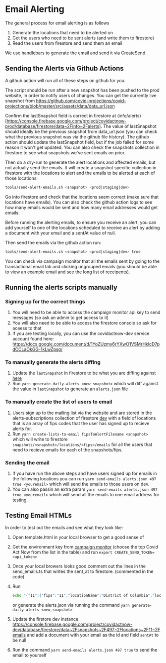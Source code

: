 # Email Alerting

The general process for email alerting is as follows

1. Generate the locations that need to be alerted on
2. Get the users who need to be sent alerts (and write them to firestore)
3. Read the users from firestore and send them an email

We use handlebars to generate the email and send it via CreateSend.

## Sending the Alerts via Github Actions

A github action will run all of these steps on github for you.

The script should be run after a new snapshot has been pushed to the prod website, in order to notify users of changes. You can get the currently live snapshot from https://github.com/covid-projections/covid-projections/blob/master/src/assets/data/data_url.json

Confirm the lastSnapshot field is
correct in firestore at (info/alerts)[https://console.firebase.google.com/project/covidactnow-prod/database/firestore/data~2Finfo~2Falerts]. The value of lastSnapshot should ideally be the previous snapshot from data_url.json (you can check what the previous snapshot was via the github file history). The github action should update the lastSnapshot field, but if the job failed for some reason it won't get updated. You can also check the snapshots collection in firestore to see what snapshots we've sent emails on prior.

Then do a dry-run to generate the alert locations and affected emails, but not actually send the emails. It will create a snapshot specific collection in firestore with the locations to alert and the emails to be alerted at each of those locations:

```bash
tools/send-alert-emails.sh <snapshot> <prod|staging|dev>
```

Go into firestore and check that the locations seem correct (make sure that locations have emails). You can also check the github action logs to see how many emails would be sent and how many email addresses would get emails.

Before running the alerting emails, to ensure you receive an alert, you can add yourself to one of the locations scheduled to receive an alert by adding a document with your email and a sentAt value of null.

Then send the emails via the github action run:

```bash
tools/send-alert-emails.sh <snapshot> <prod|staging|dev> true
```

You can check via campaign monitor that all the emails sent by going to the transactional email tab and clicking ungrouped emails (you should be able to view an example email and see the long list of receipents).

## Running the alerts scripts manually

### Signing up for the correct things

1. You will need to be able to access the campaign monitor api key to send messages (so ask an admin to get access to it)
2. You will also need to be able to access the firestore console so ask for aceess to that
3. If you are testing locally, you can use the covidactnow-dev service account found here: https://docs.google.com/document/d/1YoZUzmy6rYXwO1VSMrHklcD7pdCCLaOkGG-1kLwZpsg/

### To manually generate the alerts diffing

1. Update the `lastSnapshot` in firestore to be what you are diffing against [here](https://console.firebase.google.com/project/covidactnow-dev/database/firestore/data~2Finfo~2Falerts)
2. Run `yarn generate-daily-alerts <new_snapshot>` which will diff against the value in `lastSnapshot` to generate an `alerts.json` file

### To manually create the list of users to email

1. Users sign up to the mailing list via the website and are stored in the alerts-subscriptions collection of firestore [dev](https://console.firebase.google.com/project/covidactnow-dev/database/firestore/data~2Falerts-subscriptions) with a field of locations that is an array of fips codes that the user has signed up to recieve alerts for.
2. Run `yarn create-lists-to-email fipsToAlertFilename <snapshot>` which will write to firestore `snapshots/<snapshot>/locations/<fips>/emails` for all the users that need to recieve emails for each of the snapshots/fips.

### Sending the email

1. If you have run the above steps and have users signed up for emails in the following locations you can run `yarn send-emails alerts.json 497 true <youremail>` which will send the emails to those users on dev.
2. You can also passin an extra param `yarn send-emails alerts.json 497 true <youremail>` which will send all the emails to one email address for testing.

## Testing Email HTMLs

In order to test out the emails and see what they look like:

1. Open template.html in your local browser to get a good sense of
2. Get the environment key from [campaign monitor](https://covidactnow.createsend.com/admin/account/apikeys)
   (choose the top Covid Act Now from the list in the table) and run
   `export CREATE_SEND_TOKEN=<api_token>`
3. Once your local browers looks good comment out the lines in
   the send_emails.ts that writes the sent_at to firestore. (commented in the code)
4. Run

   ```bash
   echo "{"11":{"fips":"11","locationName":"District of Columbia","locationURL":"https://covidactnow.org/us/dc/","lastUpdated":"06/26/2020","oldLevel":2,"newLevel":3}" > alerts.json
   ```

   or generate the alerts.json via running the command `yarn generate-daily-alerts <new_snapshot>`

5. Update the firstore dev instance https://console.firebase.google.com/project/covidactnow-dev/database/firestore/data~2Fsnapshots~2F497~2Flocations~2F11~2Femails
   and add a document with your email as the id and field `sentAt` to be null
6. Run the command `yarn send-emails alerts.json 497 true` to send the email to yourself
